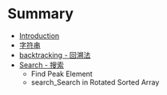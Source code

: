 # Summary

* [Introduction](README.md)
* [字符串](chapter01-str.md)
* [backtracking - 回溯法](chapter02-backtracking.md)
* [Search - 搜索](chapter03-search.md)
   * Find Peak Element
   * search_Search in Rotated Sorted Array

